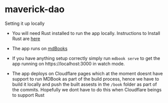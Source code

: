# maverick-dao


Setting it up locally

- You will need Rust installed to run the app locally. Instructions to Install Rust are [here](https://www.rust-lang.org/tools/install)
- The app runs on [mdBooks](https://rust-lang.github.io/mdBook/)

- If you have anything setup correctly simply run `mdbook serve` to get the app running on https://localhost:3000 in watch mode. 

- The app deploys on Cloudflare pages which at the moment doesnt have support to run MDBook as part of the build process, hence we have to build it locally and push the built assests in the `/book` folder as part of the commits. Hopefully we dont have to do this when Cloudflare beings to support Rust